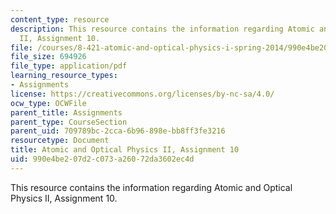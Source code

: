 ```yaml
---
content_type: resource
description: This resource contains the information regarding Atomic and Optical Physics
  II, Assignment 10.
file: /courses/8-421-atomic-and-optical-physics-i-spring-2014/990e4be207d2c073a26072da3602ec4d_MIT8_421S14_homeWork10.pdf
file_size: 694926
file_type: application/pdf
learning_resource_types:
- Assignments
license: https://creativecommons.org/licenses/by-nc-sa/4.0/
ocw_type: OCWFile
parent_title: Assignments
parent_type: CourseSection
parent_uid: 709789bc-2cca-6b96-898e-bb8ff3fe3216
resourcetype: Document
title: Atomic and Optical Physics II, Assignment 10
uid: 990e4be2-07d2-c073-a260-72da3602ec4d
---
```

This resource contains the information regarding Atomic and Optical Physics II, Assignment 10.